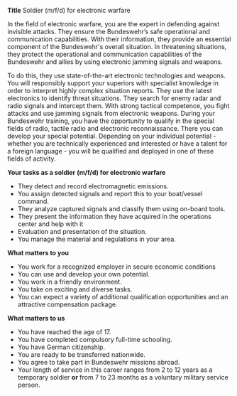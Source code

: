 
**Title**
Soldier (m/f/d) for electronic warfare

In the field of electronic warfare, you are the expert in defending against invisible attacks. They ensure the Bundeswehr’s safe operational and communication capabilities. With their information, they provide an essential component of the Bundeswehr's overall situation. In threatening situations, they protect the operational and communication capabilities of the Bundeswehr and allies by using electronic jamming signals and weapons.

To do this, they use state-of-the-art electronic technologies and weapons. You will responsibly support your superiors with specialist knowledge in order to interpret highly complex situation reports. They use the latest electronics to identify threat situations. They search for enemy radar and radio signals and intercept them. With strong tactical competence, you fight attacks and use jamming signals from electronic weapons. During your Bundeswehr training, you have the opportunity to qualify in the special fields of radio, tactile radio and electronic reconnaissance. There you can develop your special potential. Depending on your individual potential - whether you are technically experienced and interested or have a talent for a foreign language - you will be qualified and deployed in one of these fields of activity.

**Your tasks as a soldier (m/f/d) for electronic warfare**

-   They detect and record electromagnetic emissions.
-   You assign detected signals and report this to your boat/vessel command.
-   They analyze captured signals and classify them using on-board tools.
-   They present the information they have acquired in the operations center and help with it
-   Evaluation and presentation of the situation.
-   You manage the material and regulations in your area.

**What matters to you**

-   You work for a recognized employer in secure economic conditions
-   You can use and develop your own potential.
-   You work in a friendly environment.
-   You take on exciting and diverse tasks.
-   You can expect a variety of additional qualification opportunities and an attractive compensation package.

**What matters to us**

-   You have reached the age of 17.
-   You have completed compulsory full-time schooling.
-   You have German citizenship.
-   You are ready to be transferred nationwide.
-   You agree to take part in Bundeswehr missions abroad.
-   Your length of service in this career ranges from 2 to 12 years as a temporary soldier **or** from 7 to 23 months as a voluntary military service person.